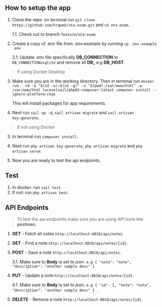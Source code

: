 ## How to setup the app

1. Clone the repo: on terminal run `git clone https://github.com/hrgweb/ota-exam.git` and `cd ota-exam`.

    1.1. Check out to branch `feature/ota-exam`.

2. Create a copy of .env file from .env.example by running `cp .env.example .env`

    2.1. Update .env file specifically **DB_CONNECTION** to `DB_CONNECTION=sqlite` and remove all **DB_** e.g **DB_HOST**.

> If using Docker Desktop

3. Make sure you are in the working directory. Then in terminal run `docker run --rm
    -u "$(id -u):$(id -g)"
    -v "$(pwd):/var/www/html"
    -w /var/www/html
    laravelsail/php83-composer:latest
    composer install --ignore-platform-reqs`

    This will install packages for app requirements.
4. Next run `sail up -d`, `sail artisan migrate` and `sail artisan key:generate`.

> If not using Docker

3. In terminal run `composer install`.
4. Next run `php artisan key:generate`, `php artisan migrate` and `php artisan serve`.

6. Now you are ready to test the api endpoints.


## Test
1. In docker: run `sail test`.
2. If not: run `php artisan test`.

## API Endpoints
> To test the api endpoints make sure you are using API tools like **postman**.
1. **GET** - Fetch all notes `http://localhost:8010/api/notes`.
2. **GET** - Find a note `http://localhost:8010/api/notes/{id}`.
3. **POST** - Save a note `http://localhost:8010/api/notes`.

    3.1. Make sure to **Body** is set to *json*.
    `e.g
        {
            "note": "note",
            "description": "another sample desc"
        }
    `
4. **PUT** - Update a note `http://localhost:8010/api/notes/{id}`.

    4.1. Make sure to **Body** is set to *json*.
    `e.g
        {
            "id": 1,
            "note": "note",
            "description": "another sample desc"
        }
    `.
5. **DELETE** - Remove a note `http://localhost:8010/api/notes/{id}`.